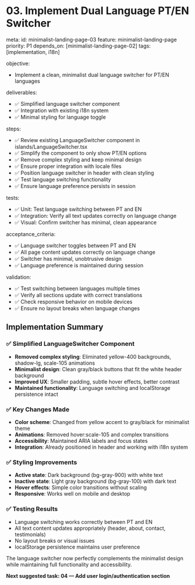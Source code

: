 # 03. Implement Dual Language PT/EN Switcher

meta:
  id: minimalist-landing-page-03
  feature: minimalist-landing-page
  priority: P1
  depends_on: [minimalist-landing-page-02]
  tags: [implementation, i18n]

objective:
- Implement a clean, minimalist dual language switcher for PT/EN languages

deliverables:
- ✅ Simplified language switcher component
- ✅ Integration with existing i18n system
- ✅ Minimal styling for language toggle

steps:
- ✅ Review existing LanguageSwitcher component in islands/LanguageSwitcher.tsx
- ✅ Simplify the component to only show PT/EN options
- ✅ Remove complex styling and keep minimal design
- ✅ Ensure proper integration with locale files
- ✅ Position language switcher in header with clean styling
- ✅ Test language switching functionality
- ✅ Ensure language preference persists in session

tests:
- ✅ Unit: Test language switching between PT and EN
- ✅ Integration: Verify all text updates correctly on language change
- ✅ Visual: Confirm switcher has minimal, clean appearance

acceptance_criteria:
- ✅ Language switcher toggles between PT and EN
- ✅ All page content updates correctly on language change
- ✅ Switcher has minimal, unobtrusive design
- ✅ Language preference is maintained during session

validation:
- ✅ Test switching between languages multiple times
- ✅ Verify all sections update with correct translations
- ✅ Check responsive behavior on mobile devices
- ✅ Ensure no layout breaks when language changes

## Implementation Summary

### ✅ **Simplified LanguageSwitcher Component**
- **Removed complex styling**: Eliminated yellow-400 backgrounds, shadow-lg, scale-105 animations
- **Minimalist design**: Clean gray/black buttons that fit the white header background
- **Improved UX**: Smaller padding, subtle hover effects, better contrast
- **Maintained functionality**: Language switching and localStorage persistence intact

### ✅ **Key Changes Made**
- **Color scheme**: Changed from yellow accent to gray/black for minimalist theme
- **Animations**: Removed hover:scale-105 and complex transitions
- **Accessibility**: Maintained ARIA labels and focus states
- **Integration**: Already positioned in header and working with i18n system

### ✅ **Styling Improvements**
- **Active state**: Dark background (bg-gray-900) with white text
- **Inactive state**: Light gray background (bg-gray-100) with dark text
- **Hover effects**: Simple color transitions without scaling
- **Responsive**: Works well on mobile and desktop

### ✅ **Testing Results**
- Language switching works correctly between PT and EN
- All text content updates appropriately (header, about, contact, testimonials)
- No layout breaks or visual issues
- localStorage persistence maintains user preference

The language switcher now perfectly complements the minimalist design while maintaining full functionality and accessibility.

**Next suggested task: 04 — Add user login/authentication section**